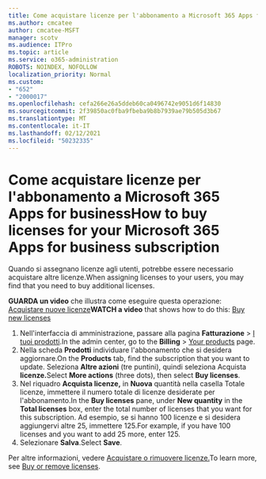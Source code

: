 ```yaml
---
title: Come acquistare licenze per l'abbonamento a Microsoft 365 Apps for business
ms.author: cmcatee
author: cmcatee-MSFT
manager: scotv
ms.audience: ITPro
ms.topic: article
ms.service: o365-administration
ROBOTS: NOINDEX, NOFOLLOW
localization_priority: Normal
ms.custom:
- "652"
- "2000017"
ms.openlocfilehash: cefa266e26a5ddeb60ca0496742e9051d6f14830
ms.sourcegitcommit: 2f39850ac0fba9fbeba9b8b7939ae79b505d3b67
ms.translationtype: MT
ms.contentlocale: it-IT
ms.lasthandoff: 02/12/2021
ms.locfileid: "50232335"
---
```

# <a name="how-to-buy-licenses-for-your-microsoft-365-apps-for-business-subscription"></a><span data-ttu-id="4b2f7-102">Come acquistare licenze per l'abbonamento a Microsoft 365 Apps for business</span><span class="sxs-lookup"><span data-stu-id="4b2f7-102">How to buy licenses for your Microsoft 365 Apps for business subscription</span></span>

<span data-ttu-id="4b2f7-103">Quando si assegnano licenze agli utenti, potrebbe essere necessario acquistare altre licenze.</span><span class="sxs-lookup"><span data-stu-id="4b2f7-103">When assigning licenses to your users, you may find that you need to buy additional licenses.</span></span>

<span data-ttu-id="4b2f7-104">**GUARDA un video** che illustra come eseguire questa operazione: [Acquistare nuove licenze](https://go.microsoft.com/fwlink/p/?linkid=2154857)</span><span class="sxs-lookup"><span data-stu-id="4b2f7-104">**WATCH a video** that shows how to do this: [Buy new licenses](https://go.microsoft.com/fwlink/p/?linkid=2154857)</span></span>
  
1. <span data-ttu-id="4b2f7-105">Nell'interfaccia di amministrazione, passare alla pagina **Fatturazione** > [I tuoi prodotti](https://go.microsoft.com/fwlink/p/?linkid=842054).</span><span class="sxs-lookup"><span data-stu-id="4b2f7-105">In the admin center, go to the **Billing** > [Your products](https://go.microsoft.com/fwlink/p/?linkid=842054) page.</span></span>
2. <span data-ttu-id="4b2f7-106">Nella scheda **Prodotti** individuare l'abbonamento che si desidera aggiornare.</span><span class="sxs-lookup"><span data-stu-id="4b2f7-106">On the **Products** tab, find the subscription that you want to update.</span></span> <span data-ttu-id="4b2f7-107">Seleziona **Altre azioni** (tre puntini), quindi seleziona Acquista **licenze.**</span><span class="sxs-lookup"><span data-stu-id="4b2f7-107">Select **More actions** (three dots), then select **Buy licenses**.</span></span>
3. <span data-ttu-id="4b2f7-108">Nel riquadro **Acquista licenze,** in  **Nuova** quantità nella casella Totale licenze, immettere il numero totale di licenze desiderate per l'abbonamento.</span><span class="sxs-lookup"><span data-stu-id="4b2f7-108">In the **Buy licenses** pane, under **New quantity** in the **Total licenses** box, enter the total number of licenses that you want for this subscription.</span></span> <span data-ttu-id="4b2f7-109">Ad esempio, se si hanno 100 licenze e si desidera aggiungervi altre 25, immettere 125.</span><span class="sxs-lookup"><span data-stu-id="4b2f7-109">For example, if you have 100 licenses and you want to add 25 more, enter 125.</span></span>
4. <span data-ttu-id="4b2f7-110">Selezionare **Salva**.</span><span class="sxs-lookup"><span data-stu-id="4b2f7-110">Select **Save**.</span></span>

<span data-ttu-id="4b2f7-111">Per altre informazioni, vedere [Acquistare o rimuovere licenze.](https://docs.microsoft.com/microsoft-365/commerce/licenses/buy-licenses)</span><span class="sxs-lookup"><span data-stu-id="4b2f7-111">To learn more, see [Buy or remove licenses](https://docs.microsoft.com/microsoft-365/commerce/licenses/buy-licenses).</span></span>